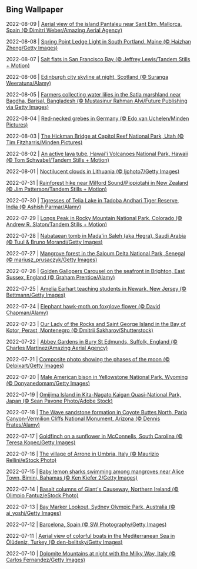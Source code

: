 ## Bing Wallpaper
2022-08-09 | [Aerial view of the island Pantaleu near Sant Elm, Mallorca, Spain (© Dimitri Weber/Amazing Aerial Agency)](./wallpaper/2022-08-09.jpg) 

2022-08-08 | [Spring Point Ledge Light in South Portland, Maine (© Haizhan Zheng/Getty Images)](./wallpaper/2022-08-08.jpg) 

2022-08-07 | [Salt flats in San Francisco Bay (© Jeffrey Lewis/Tandem Stills + Motion)](./wallpaper/2022-08-07.jpg) 

2022-08-06 | [Edinburgh city skyline at night, Scotland (© Suranga Weeratuna/Alamy)](./wallpaper/2022-08-06.jpg) 

2022-08-05 | [Farmers collecting water lilies in the Satla marshland near Bagdha, Barisal, Bangladesh (© Mustasinur Rahman Alvi/Future Publishing via Getty Images)](./wallpaper/2022-08-05.jpg) 

2022-08-04 | [Red-necked grebes in Germany (© Edo van Uchelen/Minden Pictures)](./wallpaper/2022-08-04.jpg) 

2022-08-03 | [The Hickman Bridge at Capitol Reef National Park, Utah (© Tim Fitzharris/Minden Pictures)](./wallpaper/2022-08-03.jpg) 

2022-08-02 | [An active lava tube, Hawai'i Volcanoes National Park, Hawaii (© Tom Schwabel/Tandem Stills + Motion)](./wallpaper/2022-08-02.jpg) 

2022-08-01 | [Noctilucent clouds in Lithuania (© ljphoto7/Getty Images)](./wallpaper/2022-08-01.jpg) 

2022-07-31 | [Rainforest hike near Milford Sound/Piopiotahi in New Zealand (© Jim Patterson/Tandem Stills + Motion)](./wallpaper/2022-07-31.jpg) 

2022-07-30 | [Tigresses of Telia Lake in Tadoba Andhari Tiger Reserve, India (© Ashish Parmar/Alamy)](./wallpaper/2022-07-30.jpg) 

2022-07-29 | [Longs Peak in Rocky Mountain National Park, Colorado (© Andrew R. Slaton/Tandem Stills + Motion)](./wallpaper/2022-07-29.jpg) 

2022-07-28 | [Nabataean tomb in Mada'in Saleh (aka Hegra), Saudi Arabia (© Tuul & Bruno Morandi/Getty Images)](./wallpaper/2022-07-28.jpg) 

2022-07-27 | [Mangrove forest in the Saloum Delta National Park, Senegal (© mariusz_prusaczyk/Getty Images)](./wallpaper/2022-07-27.jpg) 

2022-07-26 | [Golden Gallopers Carousel on the seafront in Brighton, East Sussex, England (© Graham Prentice/Alamy)](./wallpaper/2022-07-26.jpg) 

2022-07-25 | [Amelia Earhart teaching students in Newark, New Jersey (© Bettmann/Getty Images)](./wallpaper/2022-07-25.jpg) 

2022-07-24 | [Elephant hawk-moth on foxglove flower (© David Chapman/Alamy)](./wallpaper/2022-07-24.jpg) 

2022-07-23 | [Our Lady of the Rocks and Saint George Island in the Bay of Kotor, Perast, Montenegro (© Dmitrii Sakharov/Shutterstock)](./wallpaper/2022-07-23.jpg) 

2022-07-22 | [Abbey Gardens in Bury St Edmunds, Suffolk, England (© Charles Martinez/Amazing Aerial Agency)](./wallpaper/2022-07-22.jpg) 

2022-07-21 | [Composite photo showing the phases of the moon (© Delpixart/Getty Images)](./wallpaper/2022-07-21.jpg) 

2022-07-20 | [Male American bison in Yellowstone National Park, Wyoming (© Donyanedomam/Getty Images)](./wallpaper/2022-07-20.jpg) 

2022-07-19 | [Omijima Island in Kita-Nagato Kaigan Quasi-National Park, Japan (© Sean Pavone Photo/Adobe Stock)](./wallpaper/2022-07-19.jpg) 

2022-07-18 | [The Wave sandstone formation in Coyote Buttes North, Paria Canyon-Vermilion Cliffs National Monument, Arizona (© Dennis Frates/Alamy)](./wallpaper/2022-07-18.jpg) 

2022-07-17 | [Goldfinch on a sunflower in McConnells, South Carolina (© Teresa Kopec/Getty Images)](./wallpaper/2022-07-17.jpg) 

2022-07-16 | [The village of Arrone in Umbria, Italy (© Maurizio Rellini/eStock Photo)](./wallpaper/2022-07-16.jpg) 

2022-07-15 | [Baby lemon sharks swimming among mangroves near Alice Town, Bimini, Bahamas (© Ken Kiefer 2/Getty Images)](./wallpaper/2022-07-15.jpg) 

2022-07-14 | [Basalt columns of Giant's Causeway, Northern Ireland (© Olimpio Fantuz/eStock Photo)](./wallpaper/2022-07-14.jpg) 

2022-07-13 | [Bay Marker Lookout, Sydney Olympic Park, Australia (© ai_yoshi/Getty Images)](./wallpaper/2022-07-13.jpg) 

2022-07-12 | [Barcelona, Spain (© SW Photography/Getty Images)](./wallpaper/2022-07-12.jpg) 

2022-07-11 | [Aerial view of colorful boats in the Mediterranean Sea in Ölüdeniz, Turkey (© den-belitsky/Getty Images)](./wallpaper/2022-07-11.jpg) 

2022-07-10 | [Dolomite Mountains at night with the Milky Way, Italy (© Carlos Fernandez/Getty Images)](./wallpaper/2022-07-10.jpg) 

